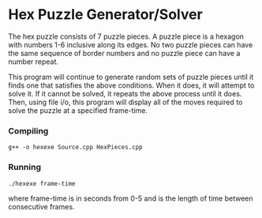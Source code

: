 # Hex Puzzle Generator/Solver
The hex puzzle consists of 7 puzzle pieces. A puzzle piece is a hexagon with numbers 1-6 inclusive along its edges.  No two puzzle pieces can have the same sequence of border numbers and no puzzle piece can have a number repeat.

This program will continue to generate random sets of puzzle pieces until it finds one that satisfies the above conditions.  When it does, it will attempt to solve it.  If it cannot be solved, it repeats the above process until it does. Then, using file i/o, this program will display all of the moves required to  solve the puzzle at a specified frame-time.

### Compiling
```
g++ -o hexexe Source.cpp HexPieces.cpp
```

### Running
```
./hexexe frame-time
```
where frame-time is in seconds from 0-5 and is the length of time between consecutive frames.